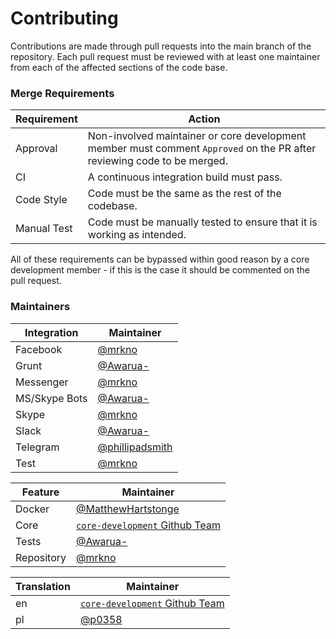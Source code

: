 # Contributing

Contributions are made through pull requests into the main branch of the repository. Each pull request must be reviewed with at least one maintainer from each of the affected sections of the code base.

### Merge Requirements

|Requirement|Action|
|---|---|
|Approval|Non-involved maintainer or core development member must comment `Approved` on the PR after reviewing code to be merged.|
|CI|A continuous integration build must pass.|
|Code Style|Code must be the same as the rest of the codebase.|
|Manual Test|Code must be manually tested to ensure that it is working as intended.|

All of these requirements can be bypassed within good reason by a core development member - if this is the case it should be commented on the pull request.

### Maintainers

|Integration|Maintainer|
|---|---|
|Facebook|[@mrkno](/mrkno)|
|Grunt|[@Awarua-](/Awarua-)|
|Messenger|[@mrkno](/mrkno)|
|MS/Skype Bots|[@Awarua-](/Awarua-)|
|Skype|[@mrkno](/mrkno)|
|Slack|[@Awarua-](/Awarua-)|
|Telegram|[@phillipadsmith](/phillipadsmith)|
|Test|[@mrkno](/mrkno)|

|Feature|Maintainer|
|---|---|
|Docker|[@MatthewHartstonge](/MatthewHartstonge)|
|Core|[`core-development` Github Team](https://github.com/orgs/concierge/teams/core-development)|
|Tests|[@Awarua-](/Awarua-)|
|Repository|[@mrkno](/mrkno)|

|Translation|Maintainer|
|---|---|
|en|[`core-development` Github Team](https://github.com/orgs/concierge/teams/core-development)|
|pl|[@p0358](/p0358)|
